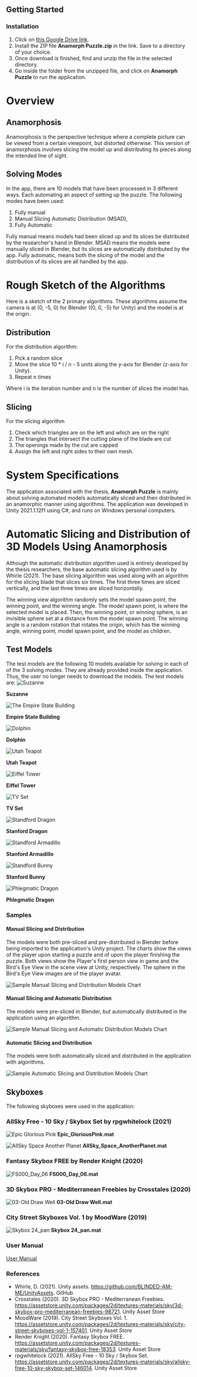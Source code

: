 ## Getting Started
### Installation 
1. Click on [this Google Drive link](https://drive.google.com/drive/folders/1QaYy-SKNvhFxNSrBXMH7rque4I_qqR2U?usp=sharing).
2. Install the ZIP file **Anamorph Puzzle.zip** in the link. Save to a directory of your choice.
3. Once download is finished, find and unzip the file in the selected directory.
4. Go inside the folder from the unzipped file, and click on **Anamorph Puzzle** to run the application.

# Overview

## Anamorphosis
Anamorphosis is the perspective technique where a complete picture can be viewed from a certain viewpoint, but distorted otherwise. This version of anamorphosis involves slicing the model up and distributing its pieces along the intended line of sight.

## Solving Modes
In the app, there are 10 models that have been processed in 3 different ways. Each automating an aspect of setting up the puzzle. The following modes have been used:
1. Fully manual
2. Manual Slicing Automatic Distribution (MSAD), 
3. Fully Automatic

Fully manual means models had been sliced up and its slices be distributed by the researcher's hand in Blender. MSAD means the models were manually sliced in Blender, but its slices are automatically distributed by the app. Fully automatic, means both the slicing of the model and the distribution of its slices are all handled by the app.

# Rough Sketch of the Algorithms
Here is a sketch of the 2 primary algorithms. These algorithms assume the camera is at (0, -5, 0) for Blender ((0, 0, -5) for Unity) and the model is at the origin.

## Distribution
For the distribution algorithm:
1. Pick a random slice
2. Move the slice 10 * i / n - 5 units along the y-axis for Blender (z-axis for Unity).
3. Repeat n times

Where i is the iteration number and n is the number of slices the model has.

## Slicing
For the slicing algorithm
1. Check which triangles are on the left and which are on the right
2. The triangles that intersect the cutting plane of the blade are cut
3. The openings made by the cut are capped
4. Assign the left and right sides to their own mesh.

# System Specifications
The application associated with the thesis, **Anamorph Puzzle** is mainly about solving automated models automatically sliced and then distributed in an anamorphic manner using algorithms. The application was developed in Unity 2021.1.12f1 using C#, and runs on Windows personal computers.


# Automatic Slicing and Distribution of 3D Models Using Anamorphosis
Although the automatic distribution algorithm used is entirely developed by the thesis researchers, the base automatic slicing algorithm used is by Whirle (2021). The base slicing algorithm was used along with an algorithm for the slicing blade that slices six times. The first three times are sliced vertically, and the last three times are sliced horizontally. 

The winning view algorithm randomly sets the model spawn point, the winning point, and the winning angle. The model spawn point, is where the selected model is placed. Then, the winning point, or winning sphere, is an invisible sphere set at a distance from the model spawn point. The winning angle is a random rotation that rotates the origin, which has the winning angle, winning point, model spawn point, and the model as children.

## Test Models
The test models are the following 10 models available for solving in each of of the 3 solving modes. They are already provided inside the application. Thus, the user no longer needs to download the models. The test models are:
![Suzanne](https://github.com/TilapiaRoger/anamorph-ths-cs2/blob/main/Technical%20Manual%20Images/Models/Samples/01.%20Suzanne.jpg)

**Suzanne**

![The Empire State Building](https://github.com/TilapiaRoger/anamorph-ths-cs2/blob/main/Technical%20Manual%20Images/Models/Samples/02.%20The%20Empire%20State%20Building.jpg)

**Empire State Building**

![Dolphin](https://github.com/TilapiaRoger/anamorph-ths-cs2/blob/main/Technical%20Manual%20Images/Models/Samples/03.%20Dolphin.jpg)

**Dolphin**

![Utah Teapot](https://github.com/TilapiaRoger/anamorph-ths-cs2/blob/main/Technical%20Manual%20Images/Models/Samples/04.%20Utah%20Teapot.jpg)

**Utah Teapot**

![Eiffel Tower](https://github.com/TilapiaRoger/anamorph-ths-cs2/blob/main/Technical%20Manual%20Images/Models/Samples/05.%20Eiffel%20Tower.jpg)

**Eiffel Tower**

![TV Set](https://github.com/TilapiaRoger/anamorph-ths-cs2/blob/main/Technical%20Manual%20Images/Models/Samples/06.%20TV%20Stand%20Set%20LG.jpg)

**TV Set**

![Standford Dragon](https://github.com/TilapiaRoger/anamorph-ths-cs2/blob/main/Technical%20Manual%20Images/Models/Samples/07.%20Stanford%20Dragon.jpg)

**Stanford Dragon**

![Standford Armadillo](https://github.com/TilapiaRoger/anamorph-ths-cs2/blob/main/Technical%20Manual%20Images/Models/Samples/08.%20StanfordArmadillo.png)

**Stanford Armadillo**

![Standford Bunny](https://github.com/TilapiaRoger/anamorph-ths-cs2/blob/main/Technical%20Manual%20Images/Models/Samples/09.%20Stanford%20Bunny.png)

**Stanford Bunny**

![Phlegmatic Dragon](https://github.com/TilapiaRoger/anamorph-ths-cs2/blob/main/Technical%20Manual%20Images/Models/Samples/10.%20Phlegmatic%20Dragon.jpg)

**Phlegmatic Dragon**

### Samples
#### Manual Slicing and Distribution
The models were both pre-sliced and pre-distributed in Blender before being imported to the application's Unity project. The charts show the views of the player upon starting a puzzle and of upon the player finishing the puzzle. Both views show the Player's first person view in game and the Bird's Eye View in the scene view at Unity, respectively. The sphere in the Bird's Eye View images are of the player avatar.

![Sample Manual Slicing and Distribution Models Chart](https://github.com/TilapiaRoger/anamorph-ths-cs2/blob/main/Technical%20Manual%20Images/Manual%20Models%20Sample.png)

#### Manual Slicing and Automatic Distribution
The models were pre-sliced in Blender, but automatically distributed in the application using an algorithm.

![Sample Manual Slicing and Automatic Distribution Models Chart](https://github.com/TilapiaRoger/anamorph-ths-cs2/blob/main/Technical%20Manual%20Images/Manual%20Slicing,%20Auto%20Distribution%20Sample.png)

#### Automatic Slicing and Distribution
The models were both automatically sliced and distributed in the application with algorithms.

![Sample Automatic Slicing and Distribution Models Chart](https://github.com/TilapiaRoger/anamorph-ths-cs2/blob/main/Technical%20Manual%20Images/Auto%20Slicing%20and%20Distribution%20Sample.png)

## Skyboxes
The following skyboxes were used in the application:

### AllSky Free - 10 Sky / Skybox Set by rpgwhitelock (2021)
![Epic Glorious Pink](https://github.com/TilapiaRoger/anamorph-ths-cs2/blob/main/Technical%20Manual%20Images/Skyboxes/Epic%20Glorious%20Pink.png)
**Epic_GloriousPink.mat**

![AllSky Space Another Planet](https://github.com/TilapiaRoger/anamorph-ths-cs2/blob/main/Technical%20Manual%20Images/Skyboxes/AllSky%20Space%20Another%20Planet.png)
**AllSky_Space_AnotherPlanet.mat**

### Fantasy Skybox FREE by Render Knight (2020)
![FS000_Day_06](https://github.com/TilapiaRoger/anamorph-ths-cs2/blob/main/Technical%20Manual%20Images/Skyboxes/FS000%20Day%2006.png)
**FS000_Day_06.mat**

### 3D Skybox PRO - Mediterranean Freebies by Crosstales (2020)
![03-Old Draw Well](https://github.com/TilapiaRoger/anamorph-ths-cs2/blob/main/Technical%20Manual%20Images/Skyboxes/03%20Old%20Draw%20Well.png)
**03-Old Draw Well.mat**

### City Street Skyboxes Vol. 1 by MoodWare (2019)
![Skybox 24_pan](https://github.com/TilapiaRoger/anamorph-ths-cs2/blob/main/Technical%20Manual%20Images/Skyboxes/Skybox%2024_pan.png)
**Skybox 24_pan.mat**

### User Manual
[User Manual](https://github.com/TilapiaRoger/anamorph-ths-cs2/blob/main/%5BTHS-CS3%5D%20User%20Manual%20for%20Automatic%20Slicing%20and%20Distribution%20of%203D%20Models%20For%20Puzzles%20Using%20Anamorphosis.pdf)

### References
- Whirle,  D. (2021). Unity assets. https://github.com/BLINDED-AM-ME/UnityAssets. GitHub
- Crosstales (2020). 3D Skybox PRO - Mediterranean Freebies. https://assetstore.unity.com/packages/2d/textures-materials/sky/3d-skybox-pro-mediterranean-freebies-98721. Unity Asset Store
- MoodWare (2019). City Street Skyboxes Vol. 1. https://assetstore.unity.com/packages/2d/textures-materials/sky/city-street-skyboxes-vol-1-157401. Unity Asset Store
- Render Knight (2020). Fantasy Skybox FREE. https://assetstore.unity.com/packages/2d/textures-materials/sky/fantasy-skybox-free-18353. Unity Asset Store
- rpgwhitelock (2021). AllSky Free - 10 Sky / Skybox Set. https://assetstore.unity.com/packages/2d/textures-materials/sky/allsky-free-10-sky-skybox-set-146014. Unity Asset Store
